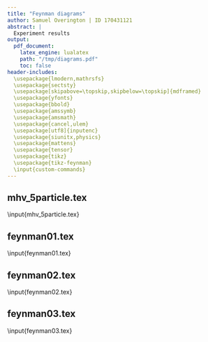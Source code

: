```yaml
---
title: "Feynman diagrams"
author: Samuel Overington | ID 170431121
abstract: |
  Experiment results
output:
  pdf_document:
    latex_engine: lualatex
    path: "/tmp/diagrams.pdf"
    toc: false
header-includes:
  \usepackage{lmodern,mathrsfs}
  \usepackage{sectsty}
  \usepackage[skipabove=\topskip,skipbelow=\topskip]{mdframed}
  \usepackage{yfonts}
  \usepackage{bbold}
  \usepackage{amssymb}
  \usepackage{amsmath}
  \usepackage{cancel,ulem}
  \usepackage[utf8]{inputenc}
  \usepackage{siunitx,physics}
  \usepackage{mattens}
  \usepackage{tensor}
  \usepackage{tikz}
  \usepackage{tikz-feynman}
  \input{custom-commands}
---
```


## mhv_5particle.tex
\input{mhv_5particle.tex}

## feynman01.tex
\input{feynman01.tex}

## feynman02.tex
\input{feynman02.tex}

## feynman03.tex
\input{feynman03.tex}
